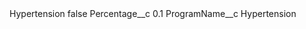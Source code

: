 <?xml version="1.0" encoding="UTF-8"?>
<CustomMetadata xmlns="http://soap.sforce.com/2006/04/metadata" xmlns:xsi="http://www.w3.org/2001/XMLSchema-instance" xmlns:xsd="http://www.w3.org/2001/XMLSchema">
    <label>Hypertension</label>
    <protected>false</protected>
    <values>
        <field>Percentage__c</field>
        <value xsi:type="xsd:double">0.1</value>
    </values>
    <values>
        <field>ProgramName__c</field>
        <value xsi:type="xsd:string">Hypertension</value>
    </values>
</CustomMetadata>
